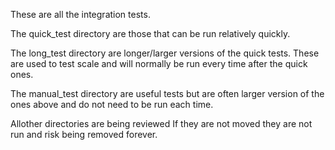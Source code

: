 These are all the integration tests.

The quick_test directory are those that can be run relatively quickly.

The long_test directory are longer/larger versions of the quick tests.
These are used to test scale and will normally be run every time after the quick ones.

The manual_test directory are useful tests but are often larger version of the ones above and do not need to be run each time.

Allother directories are being reviewed
If they are not moved they are not run and risk being removed forever.